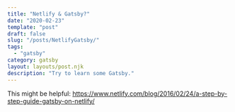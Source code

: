 ```yaml
---
title: "Netlify & Gatsby?"
date: "2020-02-23"
template: "post"
draft: false
slug: "/posts/NetlifyGatsby/"
tags:
  - "gatsby"
category: gatsby 
layout: layouts/post.njk
description: "Try to learn some Gatsby."
---
```


This might be helpful: https://www.netlify.com/blog/2016/02/24/a-step-by-step-guide-gatsby-on-netlify/

